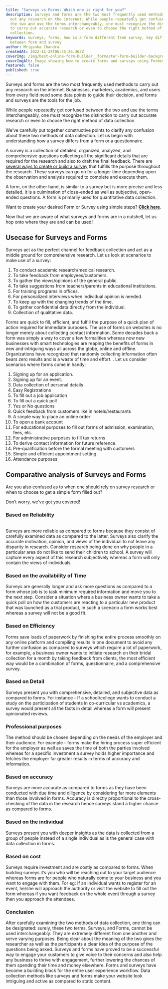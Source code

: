 ```yaml
---
title: "Surveys vs Forms: Which one is right for you?"
description: Surveys and forms are the two most frequently used methods to carry
  out any research on the internet. While people repeatedly get confused between
  the two and use the terms interchangeably, one must recognize the distinction
  to carry out accurate research or even to choose the right method of data
  collection.
keywords: surveys, forms, how is a form different from survey, key differences
  between form and survey
author: Mriganka Chandra
createdAt: 2022-11-24T06:45:26.363Z
coverImg: /img/best-online-form-builder__formester-form-builder-background.png
coverImgAlt: Image showing how to create forms and surveys using Formester
featured: false
published: true
---
```

Surveys and forms are the two most frequently used methods to carry out any research on the internet. Businesses, marketers, academics, and users from every field need some data points to guide their decision, and forms and surveys are the tools for the job.

While people repeatedly get confused between the two and use the terms interchangeably, one must recognize the distinction to carry out accurate research or even to choose the right method of data collection.

We’ve carefully put together constructive points to clarify any confusion about these two methods of data collection. Let us begin with understanding how a survey differs from a form or a questionnaire.

A survey is a collection of detailed, organized, analyzed, and comprehensive questions collecting all the significant details that are required for the research and also to draft the final feedback. There are [several ways to create or build a survey](https://www.qualtrics.com/blog/how-to-create-a-survey/) that fulfills the purpose throughout the research. These surveys can go on for a longer time depending upon the observation and analysis required to complete and execute them. 

A form, on the other hand, is similar to a survey but is more precise and less detailed. It is a culmination of close-ended as well as subjective, open-ended questions. A form is primarily used for quantitative data collection.

Want to create your desired Form or Survey using simple steps? **[Click here](https://app.formester.com/users/sign_in)**.

Now that we are aware of what surveys and forms are in a nutshell, let us hop onto where they are and can be used!

## Usecase for Surveys and Forms

Surveys act as the perfect channel for feedback collection and act as a middle ground for comprehensive research. Let us look at scenarios to make use of a survey:

1. To conduct academic research/medical research. 
2. To take feedback from employees/customers.
3. To gather the views/opinions of the general public.
4. To take suggestions from teachers/parents in educational institutions.
5. For training programs in offices.
6. For personalized interviews when individual opinion is needed.
7. To keep up with the changing trends of the time. 
8. To gather confidential data directly from the individual.
9. Collection of qualitative data.

Forms are quick to fill, efficient, and fulfill the purpose of a quick plan of action required for immediate purposes. The use of forms on websites is no longer merely about collecting contact information. Some decades back a form was simply a way to cover a few formalities whereas now new businesses with smart technologies are reaping the benefits of forms in new and intriguing ways all across the globe, online and offline. Organizations have recognized that randomly collecting information often bears zero results and is a waste of time and effort. . Let us consider scenarios where forms come in handy:

1. Signing up for an application.
2. Signing up for an event.
3. Data collection of personal details
4. Easy Registrations
5. To fill out a job application
6. To fill out a quick poll 
7. Yes or No questions
8. Quick feedback from customers like in hotels/restaurants
9. A simple way to place an online order
10. To open a bank account
11. For educational purposes to fill out forms of admission, examination, fees, etc.
12. For administrative purposes to fill tax returns 
13. To derive contact information for future reference.
14. Pre-qualification before the formal meeting with customers
15. Simple and efficient appointment setting
16. Attendance purposes



## Comparative analysis of Surveys and Forms

Are you also confused as to when one should rely on survey research or when to choose to get a simple form filled out? 

Don’t worry, we’ve got you covered!

### Based on Reliability

\
Surveys are more reliable as compared to forms because they consist of carefully examined data as compared to the latter. Surveys also clarify the accurate motivation, opinion, and views of the individual to not leave any disparity in research. Consider research being done on why people in a particular area do not like to send their children to school. A survey will capture every aspect of this research subjectively whereas a form will only contain the views of individuals.

### Based on the availability of Time 

Surveys are generally longer and ask more questions as compared to a form whose job is to task minimum required information and move you to the next step. Consider a situation where a business owner wants to take a quick poll on how the customers are reacting to a particular new product that was launched as a trial product, in such a scenario a form works best whereas a survey will not be a good fit.

### Based on Efficiency 

Forms save loads of paperwork by finishing the entire process smoothly on any online platform and compiling results in one document to avoid any further confusion as compared to surveys which require a lot of paperwork, for example, a business owner wants to initiate research on their bridal collection for a month by taking feedback from clients, the most efficient way would be a combination of forms, questionnaire, and a comprehensive survey.

### Based on Detail 

Surveys present you with comprehensive, detailed, and subjective data as compared to forms. For instance - If a school/college wants to conduct a study on the participation of students in co-curricular vs academics, a survey would present all the facts in detail whereas a form will present opinionated reviews.

### Professional purposes 

The method should be chosen depending on the needs of the employer and their audience. For example - forms make the hiring process super efficient for the employer as well as saves the time of both the parties involved whereas for a specific investment a survey holds higher importance and fetches the employer far greater results in terms of accuracy and information.

### Based on accuracy 

Surveys are more accurate as compared to forms as they have been conducted with due time and diligence by considering far more elements than those involved in forms. Accuracy is directly proportional to the cross-checking of the data in the research hence surveys stand a higher chance as compared to forms. 

### Based on the individual 

Surveys present you with deeper insights as the data is collected from a group of people instead of a single individual as is the general case with data collection in forms. 

### Based on cost 

Surveys require investment and are costly as compared to forms. When building surveys it’s you who will be reaching out to your target audience whereas forms are for people who naturally come to your business and you want to engage with them. For eg: If an individual wants to register for an event, he/she will approach the authority or visit the website to fill out the form whereas if you want feedback on the whole event through a survey then you approach the attendees.



### C﻿onclusion

After carefully examining the two methods of data collection, one thing can be designated: surely, these two terms, Surveys, and Forms, cannot be used interchangeably. They are extremely different from one another and serve varying purposes. Being clear about the meaning of the two gives the researcher as well as the participants a clear idea of the purpose of the questions being asked. Surveys and forms have proved to be a successful way to engage your customers to give voice to their concerns and also help any business to thrive with engagement, further lowering the chances of them spending their time and money elsewhere. Forms and surveys have become a building block for the entire user experience workflow. Data collection methods like surveys and forms make your website look intriguing and active as compared to static content.